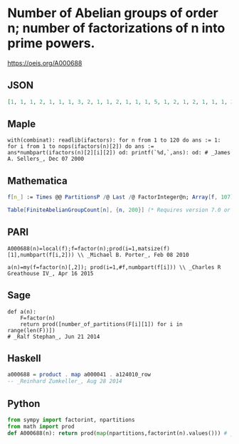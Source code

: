 # Number of Abelian groups of order n; number of factorizations of n into prime powers\.
https://oeis.org/A000688
## JSON
```JSON
[1, 1, 1, 2, 1, 1, 1, 3, 2, 1, 1, 2, 1, 1, 1, 5, 1, 2, 1, 2, 1, 1, 1, 3, 2, 1, 3, 2, 1, 1, 1, 7, 1, 1, 1, 4, 1, 1, 1, 3, 1, 1, 1, 2, 2, 1, 1, 5, 2, 2, 1, 2, 1, 3, 1, 3, 1, 1, 1, 2, 1, 1, 2, 11, 1, 1, 1, 2, 1, 1, 1, 6, 1, 1, 2, 2, 1, 1, 1, 5, 5, 1, 1, 2, 1, 1, 1, 3, 1, 2, 1, 2, 1, 1, 1, 7, 1, 2, 2, 4, 1, 1, 1, 3, 1, 1, 1]
```
## Maple
```Maple
with(combinat): readlib(ifactors): for n from 1 to 120 do ans := 1: for i from 1 to nops(ifactors(n)[2]) do ans := ans*numbpart(ifactors(n)[2][i][2]) od: printf(`%d,`,ans): od: # _James A. Sellers_, Dec 07 2000
```
## Mathematica
```Mathematica
f[n_] := Times @@ PartitionsP /@ Last /@ FactorInteger@n; Array[f, 107] (* _Robert G. Wilson v_, Sep 22 2006 *)
```
```Mathematica
Table[FiniteAbelianGroupCount[n], {n, 200}] (* Requires version 7.0 or later. - _Vladimir Joseph Stephan Orlovsky_, Jul 01 2011 *)
```
## PARI
```PARI
A000688(n)=local(f);f=factor(n);prod(i=1,matsize(f)[1],numbpart(f[i,2])) \\ _Michael B. Porter_, Feb 08 2010
```
```PARI
a(n)=my(f=factor(n)[,2]); prod(i=1,#f,numbpart(f[i])) \\ _Charles R Greathouse IV_, Apr 16 2015
```
## Sage
```Sage
def a(n):
    F=factor(n)
    return prod([number_of_partitions(F[i][1]) for i in range(len(F))])
# _Ralf Stephan_, Jun 21 2014
```
## Haskell
```Haskell
a000688 = product . map a000041 . a124010_row
-- _Reinhard Zumkeller_, Aug 28 2014
```
## Python
```Python
from sympy import factorint, npartitions
from math import prod
def A000688(n): return prod(map(npartitions,factorint(n).values())) # _Chai Wah Wu_, Jan 14 2022
```
